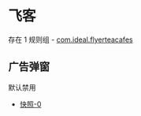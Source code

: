# 飞客

存在 1 规则组 - [com.ideal.flyerteacafes](/src/apps/com.ideal.flyerteacafes.ts)

## 广告弹窗

默认禁用

- [快照-0](https://i.gkd.li/i/13466119)
